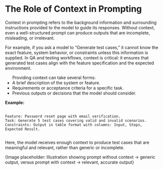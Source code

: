 <h1>The Role of Context in Prompting</h1>
<p>
	Context in prompting refers to the background information and surrounding instructions provided to the model to guide its responses. Without context, even a well-structured prompt can produce outputs that are incomplete, misleading, or irrelevant.
</p>
<p>
	For example, if you ask a model to “Generate test cases,” it cannot know the exact feature, system behavior, or constraints unless this information is supplied. In QA and testing workflows, context is critical: it ensures that generated test cases align with the feature specification and the expected environment.
</p>
<ul>
	Providing context can take several forms:
	<li>
		A brief description of the system or feature.
	</li>
	<li>
		Requirements or acceptance criteria for a specific task.
	</li>
	<li>
		Previous outputs or decisions that the model should consider.
	</li>
</ul>
<b>Example:</b>
<pre>
	<code>
Feature: Password reset page with email verification.
Task: Generate 5 test cases covering valid and invalid scenarios.
Constraints: Output in table format with columns: Input, Steps, Expected Result.
	</code>
</pre>
<p>
	Here, the model receives enough context to produce test cases that are meaningful and relevant, rather than generic or incomplete.
</p>

<footer>
	{Image placeholder: Illustration showing prompt without context → generic output, versus prompt with context → relevant, accurate output}
</footer>